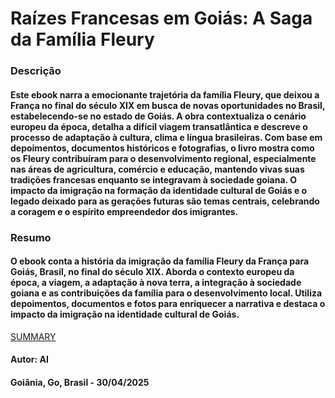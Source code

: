 
# Raízes Francesas em Goiás: A Saga da Família Fleury


### Descrição 

#### Este ebook narra a emocionante trajetória da família Fleury, que deixou a França no final do século XIX em busca de novas oportunidades no Brasil, estabelecendo-se no estado de Goiás. A obra contextualiza o cenário europeu da época, detalha a difícil viagem transatlântica e descreve o processo de adaptação à cultura, clima e língua brasileiras. Com base em depoimentos, documentos históricos e fotografias, o livro mostra como os Fleury contribuíram para o desenvolvimento regional, especialmente nas áreas de agricultura, comércio e educação, mantendo vivas suas tradições francesas enquanto se integravam à sociedade goiana. O impacto da imigração na formação da identidade cultural de Goiás e o legado deixado para as gerações futuras são temas centrais, celebrando a coragem e o espírito empreendedor dos imigrantes.


### Resumo 

#### O ebook conta a história da imigração da família Fleury da França para Goiás, Brasil, no final do século XIX. Aborda o contexto europeu da época, a viagem, a adaptação à nova terra, a integração à sociedade goiana e as contribuições da família para o desenvolvimento local. Utiliza depoimentos, documentos e fotos para enriquecer a narrativa e destaca o impacto da imigração na identidade cultural de Goiás.


[SUMMARY](./SUMMARY.md)


#### Autor: AI

#### Goiânia, Go, Brasil - 30/04/2025